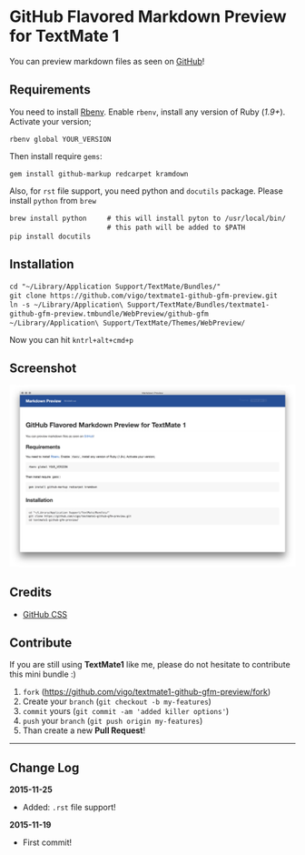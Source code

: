 # GitHub Flavored Markdown Preview for TextMate 1

You can preview markdown files as seen on [GitHub](http://github.com)!

## Requirements

You need to install [Rbenv](https://github.com/sstephenson/rbenv). Enable
`rbenv`, install any version of Ruby (*1.9+*). Activate your version;

    rbenv global YOUR_VERSION

Then install require `gems`:

    gem install github-markup redcarpet kramdown

Also, for `rst` file support, you need python and `docutils` package. Please
install `python` from `brew`

    brew install python     # this will install pyton to /usr/local/bin/
                            # this path will be added to $PATH
    pip install docutils

## Installation

    cd "~/Library/Application Support/TextMate/Bundles/"
    git clone https://github.com/vigo/textmate1-github-gfm-preview.git
    ln -s ~/Library/Application\ Support/TextMate/Bundles/textmate1-github-gfm-preview.tmbundle/WebPreview/github-gfm ~/Library/Application\ Support/TextMate/Themes/WebPreview/

Now you can hit `kntrl+alt+cmd+p`

## Screenshot

![GFM Preview](https://github.com/vigo/textmate1-github-gfm-preview/raw/master/screenshot.png)

## Credits

* [GitHub CSS](https://github.com/sindresorhus/github-markdown-css)

## Contribute

If you are still using **TextMate1** like me, please do not hesitate to contribute
this mini bundle :)

1. `fork` (https://github.com/vigo/textmate1-github-gfm-preview/fork)
2. Create your `branch` (`git checkout -b my-features`)
3. `commit` yours (`git commit -am 'added killer options'`)
4. `push` your `branch` (`git push origin my-features`)
5. Than create a new **Pull Request**!

---

## Change Log

**2015-11-25**

* Added: `.rst` file support!

**2015-11-19**

* First commit!

